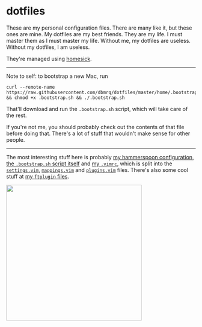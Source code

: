 # dotfiles

These are my personal configuration files. There are many like it, but these
ones are mine. My dotfiles are my best friends. They are my life. I must
master them as I must master my life. Without me, my dotfiles are useless.
Without my dotfiles, I am useless.

They're managed using
[homesick](https://github.com/technicalpickles/homesick).

---

Note to self: to bootstrap a new Mac, run

    curl --remote-name https://raw.githubusercontent.com/dbmrq/dotfiles/master/home/.bootstrap.sh && chmod +x .bootstrap.sh && ./.bootstrap.sh

That'll download and run the `.bootstrap.sh` script, which will take care of
the rest.

If you're not me, you should probably check out the contents of that file before
doing that. There's a lot of stuff that wouldn't make sense for other people.

---

The most interesting stuff here is probably
[my hammerspoon configuration](https://github.com/dbmrq/dotfiles/tree/master/home/.hammerspoon),
[the `.bootstrap.sh` script itself](https://github.com/dbmrq/dotfiles/blob/master/home/.bootstrap.sh)
and [my `.vimrc`](https://github.com/dbmrq/dotfiles/blob/master/home/.vimrc),
which is split into the
[`settings.vim`](https://github.com/dbmrq/dotfiles/blob/master/home/.vim/settings.vim),
[`mappings.vim`](https://github.com/dbmrq/dotfiles/blob/master/home/.vim/mappings.vim)
and
[`plugins.vim`](https://github.com/dbmrq/dotfiles/blob/master/home/.vim/plugins.vim)
files. There's also some cool stuff at
[my `ftplugin` files](https://github.com/dbmrq/dotfiles/tree/master/home/.vim/ftplugin).


<img src="http://media.creativebloq.futurecdn.net/sites/creativebloq.com/files/images/2014/07/c88056dea9dd2944000badf9e086f745.jpg" width="360">
